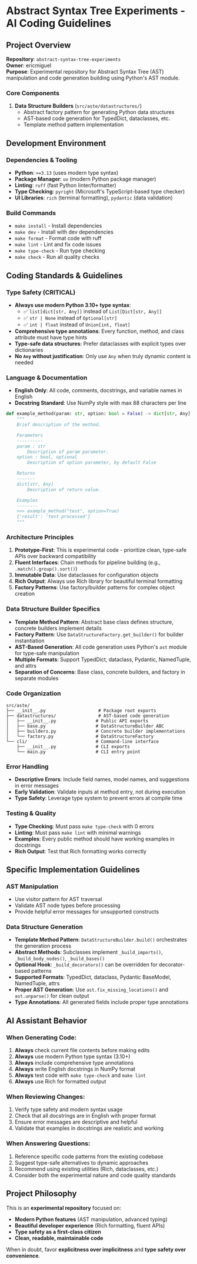 # Abstract Syntax Tree Experiments - AI Coding Guidelines

## Project Overview

**Repository**: `abstract-syntax-tree-experiments`  
**Owner**: ericmiguel  
**Purpose**: Experimental repository for Abstract Syntax Tree (AST) manipulation and code generation building using Python's AST module.

### Core Components

1. **Data Structure Builders** (`src/aste/datastructures/`)
   - Abstract factory pattern for generating Python data structures
   - AST-based code generation for TypedDict, dataclasses, etc.
   - Template method pattern implementation

## Development Environment

### Dependencies & Tooling
- **Python**: `>=3.13` (uses modern type syntax)
- **Package Manager**: `uv` (modern Python package manager)
- **Linting**: `ruff` (fast Python linter/formatter)
- **Type Checking**: `pyright` (Microsoft's TypeScript-based type checker)
- **UI Libraries**: `rich` (terminal formatting), `pydantic` (data validation)

### Build Commands
- `make install` - Install dependencies
- `make dev` - Install with dev dependencies  
- `make format` - Format code with ruff
- `make lint` - Lint and fix code issues
- `make type-check` - Run type checking
- `make check` - Run all quality checks

## Coding Standards & Guidelines

### Type Safety (CRITICAL)
- **Always use modern Python 3.10+ type syntax**:
  - ✅ `list[dict[str, Any]]` instead of `List[Dict[str, Any]]`
  - ✅ `str | None` instead of `Optional[str]`  
  - ✅ `int | float` instead of `Union[int, float]`
- **Comprehensive type annotations**: Every function, method, and class attribute must have type hints
- **Type-safe data structures**: Prefer dataclasses with explicit types over dictionaries
- **No `Any` without justification**: Only use `Any` when truly dynamic content is needed

### Language & Documentation
- **English Only**: All code, comments, docstrings, and variable names in English
- **Docstring Standard**: Use NumPy style with max 88 characters per line
```python
def example_method(param: str, option: bool = False) -> dict[str, Any]:
    """
    Brief description of the method.

    Parameters
    ----------
    param : str
        Description of param parameter.
    option : bool, optional
        Description of option parameter, by default False

    Returns
    -------
    dict[str, Any]
        Description of return value.

    Examples
    --------
    >>> example_method("test", option=True)
    {'result': 'test processed'}
    """
```

### Architecture Principles
1. **Prototype-First**: This is experimental code - prioritize clean, type-safe APIs over backward compatibility
2. **Fluent Interfaces**: Chain methods for pipeline building (e.g., `.match().group().sort()`)
3. **Immutable Data**: Use dataclasses for configuration objects
4. **Rich Output**: Always use Rich library for beautiful terminal formatting
5. **Factory Patterns**: Use factory/builder patterns for complex object creation

### Data Structure Builder Specifics
- **Template Method Pattern**: Abstract base class defines structure, concrete builders implement details
- **Factory Pattern**: Use `DataStructureFactory.get_builder()` for builder instantiation
- **AST-Based Generation**: All code generation uses Python's `ast` module for type-safe manipulation
- **Multiple Formats**: Support TypedDict, dataclass, Pydantic, NamedTuple, and attrs
- **Separation of Concerns**: Base class, concrete builders, and factory in separate modules

### Code Organization
```
src/aste/
├── __init__.py                    # Package root exports
├── datastructures/                # AST-based code generation
│   ├── __init__.py               # Public API exports
│   ├── base.py                   # DataStructureBuilder ABC
│   ├── builders.py               # Concrete builder implementations
│   └── factory.py                # DataStructureFactory
└── cli/                          # Command-line interface
    ├── __init__.py               # CLI exports
    └── main.py                   # CLI entry point
```

### Error Handling
- **Descriptive Errors**: Include field names, model names, and suggestions in error messages
- **Early Validation**: Validate inputs at method entry, not during execution
- **Type Safety**: Leverage type system to prevent errors at compile time

### Testing & Quality
- **Type Checking**: Must pass `make type-check` with 0 errors
- **Linting**: Must pass `make lint` with minimal warnings
- **Examples**: Every public method should have working examples in docstrings
- **Rich Output**: Test that Rich formatting works correctly

## Specific Implementation Guidelines

### AST Manipulation
- Use visitor pattern for AST traversal
- Validate AST node types before processing
- Provide helpful error messages for unsupported constructs

### Data Structure Generation
- **Template Method Pattern**: `DataStructureBuilder.build()` orchestrates the generation process
- **Abstract Methods**: Subclasses implement `_build_imports()`, `_build_body_nodes()`, `_build_bases()`
- **Optional Hook**: `_build_decorators()` can be overridden for decorator-based patterns
- **Supported Formats**: TypedDict, dataclass, Pydantic BaseModel, NamedTuple, attrs
- **Proper AST Generation**: Use `ast.fix_missing_locations()` and `ast.unparse()` for clean output
- **Type Annotations**: All generated fields include proper type annotations

## AI Assistant Behavior

### When Generating Code:
1. **Always** check current file contents before making edits
2. **Always** use modern Python type syntax (3.10+)
3. **Always** include comprehensive type annotations
4. **Always** write English docstrings in NumPy format
5. **Always** test code with `make type-check` and `make lint`
6. **Always** use Rich for formatted output

### When Reviewing Changes:
1. Verify type safety and modern syntax usage
2. Check that all docstrings are in English with proper format
3. Ensure error messages are descriptive and helpful
4. Validate that examples in docstrings are realistic and working

### When Answering Questions:
1. Reference specific code patterns from the existing codebase
2. Suggest type-safe alternatives to dynamic approaches
3. Recommend using existing utilities (Rich, dataclasses, etc.)
4. Consider both the experimental nature and code quality standards

## Project Philosophy

This is an **experimental repository** focused on:
- **Modern Python features** (AST manipulation, advanced typing)
- **Beautiful developer experience** (Rich formatting, fluent APIs)
- **Type safety as a first-class citizen**
- **Clean, readable, maintainable code**

When in doubt, favor **explicitness over implicitness** and **type safety over convenience**.